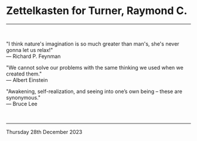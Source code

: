 # Zettelkasten for Turner, Raymond C.

---

</br>

"I think nature's imagination is so much greater than man's, she's never gonna let us relax!" \
  ― Richard P. Feynman

"We cannot solve our problems with the same thinking we used when we created them."\
  ― Albert Einstein

"Awakening, self-realization, and seeing into one’s own being – these are synonymous."\
  ― Bruce Lee

</br>

---
Thursday 28th December 2023
